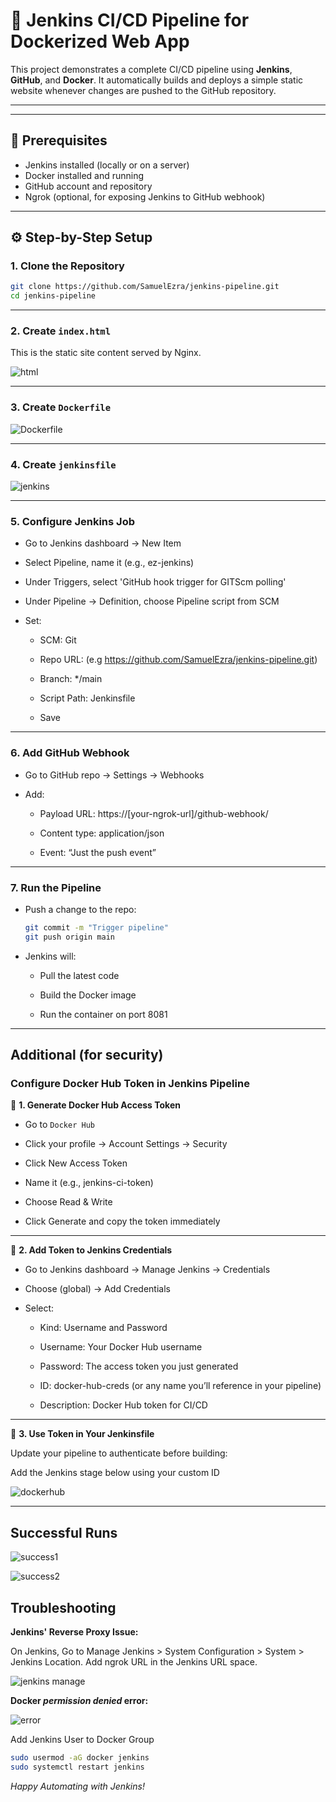 # 🚀 Jenkins CI/CD Pipeline for Dockerized Web App

This project demonstrates a complete CI/CD pipeline using **Jenkins**, **GitHub**, and **Docker**. It automatically builds and deploys a simple static website whenever changes are pushed to the GitHub repository.

---


---

## 🧰 Prerequisites

- Jenkins installed (locally or on a server)
- Docker installed and running
- GitHub account and repository
- Ngrok (optional, for exposing Jenkins to GitHub webhook)

---

## ⚙️ Step-by-Step Setup

### 1. Clone the Repository

```bash
git clone https://github.com/SamuelEzra/jenkins-pipeline.git
cd jenkins-pipeline
```
---

### 2. Create `index.html`

This is the static site content served by Nginx.

![html](./html.png)

---

### 3. Create `Dockerfile`

![Dockerfile](./dockerfile.png)

---

### 4. Create `jenkinsfile`

![jenkins](./jenkins.png)

---

### 5. Configure Jenkins Job

- Go to Jenkins dashboard → New Item

- Select Pipeline, name it (e.g., ez-jenkins)

- Under Triggers, select 'GitHub hook trigger for GITScm polling'

- Under Pipeline → Definition, choose Pipeline script from SCM

- Set:

    - SCM: Git

    - Repo URL: (e.g https://github.com/SamuelEzra/jenkins-pipeline.git)

    - Branch: */main

    - Script Path: Jenkinsfile

    - Save

---

### 6. Add GitHub Webhook

- Go to GitHub repo → Settings → Webhooks

- Add:

    - Payload URL: https://[your-ngrok-url]/github-webhook/

    - Content type: application/json

    - Event: “Just the push event”

---

### 7. Run the Pipeline

- Push a change to the repo:
    ```bash
    git commit -m "Trigger pipeline"
    git push origin main
    ```
- Jenkins will:

    - Pull the latest code

    - Build the Docker image

    - Run the container on port 8081

---

## Additional (for security)

### Configure Docker Hub Token in Jenkins Pipeline

🧱 **1. Generate Docker Hub Access Token**

- Go to `Docker Hub`

- Click your profile → Account Settings → Security

- Click New Access Token

- Name it (e.g., jenkins-ci-token)

- Choose Read & Write

- Click Generate and copy the token immediately

--- 
🔐 **2. Add Token to Jenkins Credentials**

- Go to Jenkins dashboard → Manage Jenkins → Credentials

- Choose (global) → Add Credentials

- Select:

    - Kind: Username and Password

    - Username: Your Docker Hub username

    - Password: The access token you just generated

    - ID: docker-hub-creds (or any name you’ll reference in your pipeline)

    - Description: Docker Hub token for CI/CD

--- 

🧪 **3. Use Token in Your Jenkinsfile**

Update your pipeline to authenticate before building:

Add the Jenkins stage below using your custom ID

![dockerhub](./dockerhub.png)

---

## Successful Runs

![success1](./success1.png)

![success2](./success2.png)

## Troubleshooting

**Jenkins' Reverse Proxy Issue:** 

On Jenkins, Go to Manage Jenkins > System Configuration > System > Jenkins Location. Add ngrok URL in the Jenkins URL space.

![jenkins manage](./jenkman.png)

**Docker *permission denied* error:**

![error](./error.png)

Add Jenkins User to Docker Group

```sh
sudo usermod -aG docker jenkins
sudo systemctl restart jenkins
```
*Happy Automating with Jenkins!*